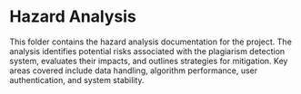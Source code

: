 # Hazard Analysis

This folder contains the hazard analysis documentation for the project. The analysis identifies potential risks associated with the plagiarism detection system, evaluates their impacts, and outlines strategies for mitigation. Key areas covered include data handling, algorithm performance, user authentication, and system stability.
